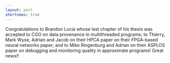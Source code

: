 ```yaml
---
layout: post
shortnews: true
---
```

Congratulations to Brandon Lucia whose last chapter of his thesis was accepted to CGO on data provenance in multithreaded programs; to Thierry, Mark Wyse, Adrian and Jacob on their HPCA paper on their FPGA-based neural networks paper; and to Mike Ringenburg and Adrian on their ASPLOS paper on debugging and monitoring quality in approximate programs! Great news!!

